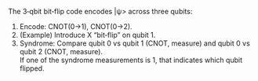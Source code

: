 The 3‐qbit bit‐flip code encodes |ψ> across three qubits:  
1) Encode: CNOT(0→1), CNOT(0→2).  
2) (Example) Introduce X “bit‐flip” on qubit 1.  
3) Syndrome: Compare qubit 0 vs qubit 1 (CNOT, measure) and qubit 0 vs qubit 2 (CNOT, measure).  
If one of the syndrome measurements is 1, that indicates which qubit flipped.
